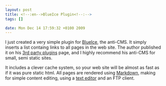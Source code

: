 ```yaml
--- 
layout: post
title: <!--:en-->BlueIce Plugin<!--:-->
tags: []

date: Mon Dec 14 17:59:32 +0100 2009
---
```

I just created a very simple plugin for <a title="The Anti-CMS" href="http://blueiceapp.com">BlueIce</a>, the anti-CMS. It simply inserts a list containg links to all pages in the web site. The author published it on his <a href="http://blueiceapp.com/docs/plugins">3rd party plugins</a> page, and I highly recommend his anti-CMS for small, semi static sites.

It includes a clever cache system, so your web site will be almost as fast as if it was pure static html. All pages are rendered using <a href="http://daringfireball.net/projects/markdown/">Markdown</a>, making for simple content editing, using a <a href="http://geany.org/">text editor</a> and an FTP client.

